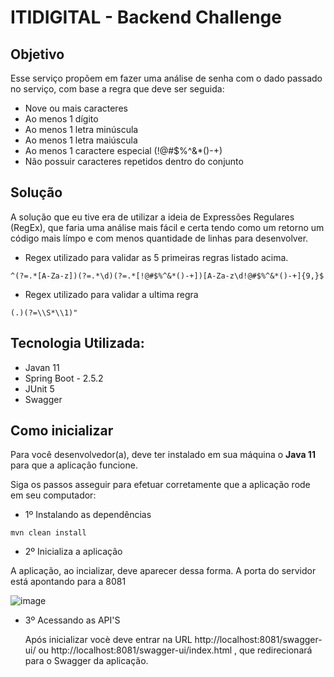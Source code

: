 # ITIDIGITAL - Backend Challenge

## Objetivo
Esse serviço propõem em fazer uma análise de senha com o dado passado no serviço, com base a regra que deve ser seguida:

- Nove ou mais caracteres
- Ao menos 1 dígito
- Ao menos 1 letra minúscula
- Ao menos 1 letra maiúscula
- Ao menos 1 caractere especial (!@#$%^&*()-+)
- Não possuir caracteres repetidos dentro do conjunto



## Solução

A solução que eu tive era de utilizar a ideia de Expressões Regulares (RegEx), que faria uma análise mais fácil e certa tendo como um retorno um código mais límpo e com menos quantidade de linhas para desenvolver.

- Regex utilizado para validar as 5 primeiras regras listado acima.

```
^(?=.*[A-Za-z])(?=.*\d)(?=.*[!@#$%^&*()-+])[A-Za-z\d!@#$%^&*()-+]{9,}$
```

- Regex utilizado para validar a ultima regra

```
(.)(?=\\S*\\1)"
```


## Tecnologia Utilizada:
- Javan 11
- Spring Boot - 2.5.2   
- JUnit 5
- Swagger

## Como inicializar

Para você desenvolvedor(a), deve ter instalado em sua máquina o **Java 11** para que a aplicação funcione.

Siga os passos asseguir para efetuar corretamente que a aplicação rode em seu computador:
 
 - 1º Instalando as dependências
  
 ```
 mvn clean install
 ```
 - 2º Inicializa a aplicação

  A  aplicação, ao incializar, deve aparecer dessa forma. A porta do servidor está apontando para a 8081
  
  ![image](https://user-images.githubusercontent.com/30670185/127032644-c7093221-4868-44b4-832d-63c9dbe598fb.png)

- 3º Acessando as API'S
  
  Após inicializar vocè deve entrar na URL http://localhost:8081/swagger-ui/ ou http://localhost:8081/swagger-ui/index.html , que redirecionará para o Swagger da   aplicação.
